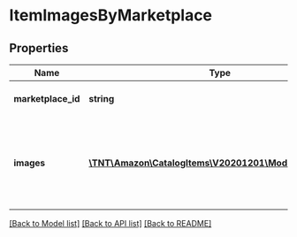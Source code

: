 # ItemImagesByMarketplace

## Properties
Name | Type | Description | Notes
------------ | ------------- | ------------- | -------------
**marketplace_id** | **string** | Amazon marketplace identifier. | 
**images** | [**\TNT\Amazon\CatalogItems\V20201201\Model\ItemImage[]**](ItemImage.md) | Images for an item in the Amazon catalog for the indicated Amazon marketplace. | 

[[Back to Model list]](../README.md#documentation-for-models) [[Back to API list]](../README.md#documentation-for-api-endpoints) [[Back to README]](../README.md)


